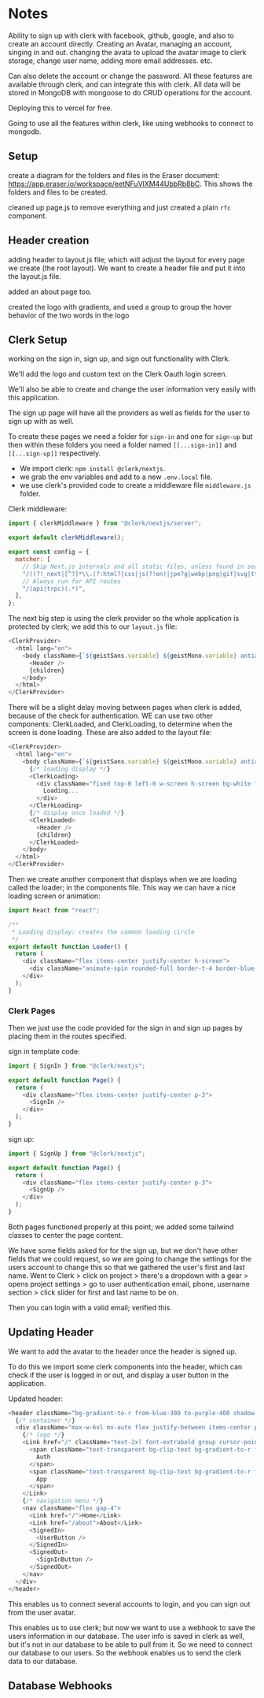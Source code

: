 # Notes

Ability to sign up with clerk with facebook, github, google, and also to create an account directly. Creating an Avatar, managing an account, singing in and out. changing the avata to upload the avatar image to clerk storage, change user name, adding more email addresses. etc.

Can also delete the account or change the password. All these features are available through clerk, and can integrate this with clerk. All data will be stored in MongoDB with mongoose to do CRUD operations for the account.

Deploying this to vercel for free.

Going to use all the features within clerk, like using webhooks to connect to mongodb.

## Setup

create a diagram for the folders and files in the Eraser document: <https://app.eraser.io/workspace/eetNFuVlXM44UbbRb8bC>. This shows the folders and files to be created.

cleaned up page.js to remove everything and just created a plain `rfc` component.

## Header creation

adding header to layout.js file; which will adjust the layout for every page we create (the root layout). We want to create a header file and put it into the layout.js file.

added an about page too.

created the logo with gradients, and used a group to group the hover behavior of the two words in the logo

## Clerk Setup

working on the sign in, sign up, and sign out functionality with Clerk.

We'll add the logo and custom text on the Clerk Oauth login screen.

We'll also be able to create and change the user information very easily with this application.

The sign up page will have all the providers as well as fields for the user to sign up with as well.

To create these pages we need a folder for `sign-in` and one for `sign-up` but then within these folders you need a folder named `[[...sign-in]]` and `[[...sign-up]]` respectively.

- We import clerk: `npm install @clerk/nextjs`.
- we grab the env variables and add to a new `.env.local` file.
- we use clerk's provided code to create a middleware file `middleware.js` folder.

Clerk middleware:

```javascript
import { clerkMiddleware } from "@clerk/nextjs/server";

export default clerkMiddleware();

export const config = {
  matcher: [
    // Skip Next.js internals and all static files, unless found in search params
    "/((?!_next|[^?]*\\.(?:html?|css|js(?!on)|jpe?g|webp|png|gif|svg|ttf|woff2?|ico|csv|docx?|xlsx?|zip|webmanifest)).*)",
    // Always run for API routes
    "/(api|trpc)(.*)",
  ],
};
```

The next big step is using the clerk provider so the whole application is protected by clerk; we add this to our `layout.js` file:

```javascript
<ClerkProvider>
  <html lang="en">
    <body className={`${geistSans.variable} ${geistMono.variable} antialiased`}>
      <Header />
      {children}
    </body>
  </html>
</ClerkProvider>
```

There will be a slight delay moving between pages when clerk is added, because of the check for authentication. WE can use two other components: ClerkLoaded, and ClerkLoading, to determine when the screen is done loading. These are also added to the layout file:

```javascript
<ClerkProvider>
  <html lang="en">
    <body className={`${geistSans.variable} ${geistMono.variable} antialiased`}>
      {/* loading display */}
      <ClerkLoading>
        <div className="fixed top-0 left-0 w-screen h-screen bg-white flex justify-center items-center">
          Loading...
        </div>
      </ClerkLoading>
      {/* display once loaded */}
      <ClerkLoaded>
        <Header />
        {children}
      </ClerkLoaded>
    </body>
  </html>
</ClerkProvider>
```

Then we create another component that displays when we are loading called the loader; in the components file. This way we can have a nice loading screen or animation:

```javascript
import React from "react";

/**
 * Loading display: creates the common loading circle
 */
export default function Loader() {
  return (
    <div className="flex items-center justify-center h-screen">
      <div className="animate-spin rounded-full border-t-4 border-blue-500 border-solid h-10 w-10"></div>
    </div>
  );
}
```

### Clerk Pages

Then we just use the code provided for the sign in and sign up pages by placing them in the routes specified.

sign in template code:

```javascript
import { SignIn } from "@clerk/nextjs";

export default function Page() {
  return (
    <div className="flex items-center justify-center p-3">
      <SignIn />
    </div>
  );
}
```

sign up:

```javascript
import { SignUp } from "@clerk/nextjs";

export default function Page() {
  return (
    <div className="flex items-center justify-center p-3">
      <SignUp />
    </div>
  );
}
```

Both pages functioned properly at this point; we added some tailwind classes to center the page content.

We have some fields asked for for the sign up, but we don't have other fields that we could request, so we are going to change the settings for the users account to change this so that we gathered the user's first and last name. Went to Clerk > click on project > there's a dropdown with a gear > opens project settings > go to user authentication email, phone, username section > click slider for first and last name to be on.

Then you can login with a valid email; verified this.

## Updating Header

We want to add the avatar to the header once the header is signed up.

To do this we import some clerk components into the header, which can check if the user is logged in or out, and display a user button in the application.

Updated header:

```javascript
<header className="bg-gradient-to-r from-blue-300 to-purple-400 shadow-lg">
  {/* container */}
  <div className="max-w-6xl mx-auto flex justify-between items-center p-3">
    {/* logo */}
    <Link href="/" className="text-2xl font-extrabold group cursor-pointer">
      <span className="text-transparent bg-clip-text bg-gradient-to-r from-blue-500 to-blue-700 drop-shadow-md group-hover:from-blue-400 group-hover:to-blue-600">
        Auth
      </span>
      <span className="text-transparent bg-clip-text bg-gradient-to-r from-purple-500 to-purple-700 drop-shadow-md group-hover:from-purple-400 group-hover:to-purple-600">
        App
      </span>
    </Link>
    {/* navigation menu */}
    <nav className="flex gap-4">
      <Link href="/">Home</Link>
      <Link href="/about">About</Link>
      <SignedIn>
        <UserButton />
      </SignedIn>
      <SignedOut>
        <SignInButton />
      </SignedOut>
    </nav>
  </div>
</header>
```

This enables us to connect several accounts to login, and you can sign out from the user avatar.

This enables us to use clerk; but now we want to use a webhook to save the users information in our database. The user info is saved in clerk as well, but it's not in our database to be able to pull from it. So we need to connect our database to our users. So the webhook enables us to send the clerk data to our database.

## Database Webhooks

